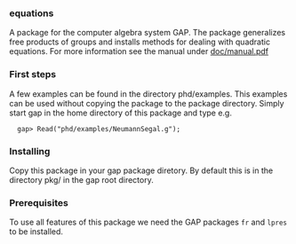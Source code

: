 ### equations

A package for the computer algebra system GAP. 
The package generalizes free products of groups and installs methods for dealing with quadratic equations.
For more information see the manual under [doc/manual.pdf](doc/manual.pdf)

### First steps
A few examples can be found in the directory phd/examples. 
This examples can be used without copying the package to the package directory.
Simply start gap in the home directory of this package and type e.g. 
```
  gap> Read("phd/examples/NeumannSegal.g");
```

### Installing
Copy this package in your gap package diretory.
By default this is in the directory pkg/ in the gap root directory.

### Prerequisites
To use all features of this package we need the GAP packages `fr` and `lpres` to be installed.
